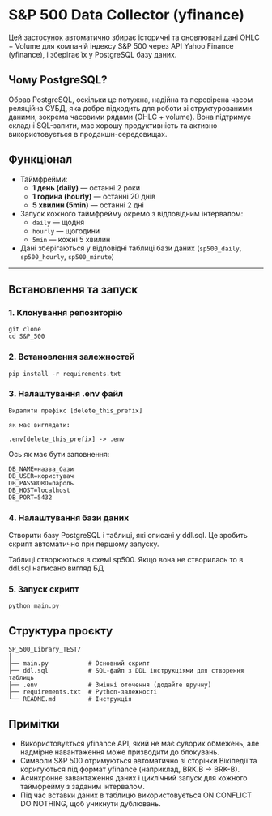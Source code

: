# S&P 500 Data Collector (yfinance)

Цей застосунок автоматично збирає історичні та оновлювані дані OHLC + Volume для компаній індексу S&P 500 через API Yahoo Finance (yfinance), і зберігає їх у PostgreSQL базу даних.
## Чому PostgreSQL?
Обрав PostgreSQL, оскільки це потужна, надійна та перевірена часом реляційна СУБД, яка добре підходить для роботи зі структурованими даними, зокрема часовими рядами (OHLC + volume). Вона підтримує складні SQL-запити, має хорошу продуктивність та активно використовується в продакшн-середовищах.

## Функціонал

- Таймфрейми:
  - **1 день (daily)** — останні 2 роки
  - **1 година (hourly)** — останні 20 днів
  - **5 хвилин (5min)** — останні 2 дні
- Запуск кожного таймфрейму окремо з відповідним інтервалом:
  - `daily` — щодня
  - `hourly` — щогодини
  - `5min` — кожні 5 хвилин
- Дані зберігаються у відповідні таблиці бази даних (`sp500_daily`, `sp500_hourly`, `sp500_minute`)

---

## Встановлення та запуск

### 1. Клонування репозиторію

```
git clone 
cd S&P_500
```
### 2. Встановлення залежностей

```
pip install -r requirements.txt
```

### 3. Налаштування .env файл

```
Видалити префікс [delete_this_prefix]

як має виглядати:

.env[delete_this_prefix] -> .env
```
Ось як має бути заповнення:

```
DB_NAME=назва_бази
DB_USER=користувач
DB_PASSWORD=пароль
DB_HOST=localhost
DB_PORT=5432
```

### 4. Налаштування бази даних


Створити базу PostgreSQL і таблиці, які описані у ddl.sql. Це зробить скрипт автоматично при першому запуску.

Таблиці створюються в схемі sp500. Якщо вона не створилась то в ddl.sql написано вигляд БД

### 5. Запуск скрипт

```
python main.py
```

## Структура проєкту

```
SP_500_Library_TEST/
│
├── main.py           # Основний скрипт
├── ddl.sql           # SQL-файл з DDL інструкціями для створення таблиць
├── .env              # Змінні оточення (додайте вручну)
├── requirements.txt  # Python-залежності
└── README.md         # Інструкція
```
## Примітки

- Використовується yfinance API, який не має суворих обмежень, але надмірне навантаження може призводити до блокувань.
- Символи S&P 500 отримуються автоматично зі сторінки Вікіпедії та коригуються під формат yfinance (наприклад, BRK.B → BRK-B).
- Асинхронне завантаження даних і циклічний запуск для кожного таймфрейму з заданим інтервалом.
- Під час вставки даних в таблицю використовується ON CONFLICT DO NOTHING, щоб уникнути дублювань.


